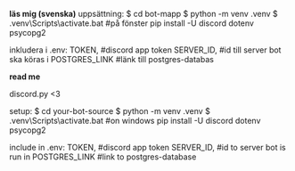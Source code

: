 **läs mig (svenska)**
uppsättning:
    $ cd bot-mapp
    $ python -m venv .venv
    $ .venv\Scripts\activate.bat #på fönster
    pip install -U discord dotenv psycopg2

inkludera i .env:
    TOKEN, #discord app token
    SERVER_ID, #id till server bot ska köras i
    POSTGRES_LINK #länk till postgres-databas

**read me**

discord.py <3

setup:
    $ cd your-bot-source
    $ python -m venv .venv
    $ .venv\Scripts\activate.bat #on windows
    pip install -U discord dotenv psycopg2

include in .env:
    TOKEN, #discord app token
    SERVER_ID, #id to server bot is run in
    POSTGRES_LINK #link to postgres-database